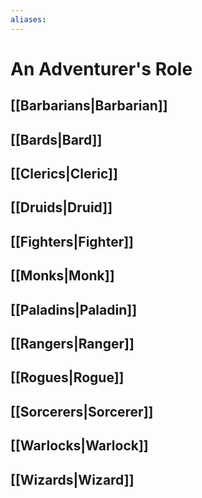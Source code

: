 ```yaml
---
aliases:
---
```

# An Adventurer's Role
## [[Barbarians|Barbarian]]
## [[Bards|Bard]]
## [[Clerics|Cleric]]
## [[Druids|Druid]]
## [[Fighters|Fighter]]
## [[Monks|Monk]]
## [[Paladins|Paladin]]
## [[Rangers|Ranger]]
## [[Rogues|Rogue]]
## [[Sorcerers|Sorcerer]]
## [[Warlocks|Warlock]]
## [[Wizards|Wizard]]